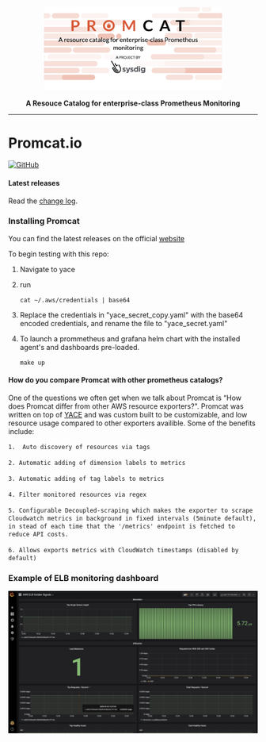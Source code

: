 <p align="center"><img src="images/logo.png" width="360"></p>
<p align="center"><b>A Resouce Catalog for enterprise-class Prometheus Monitoring</b></p>

<hr>

# Promcat.io

[![GitHub](https://img.shields.io/github/license/falcosecurity/falco?style=for-the-badge)](COPYING)

#### Latest releases

Read the [change log](CHANGELOG.md).


### Installing Promcat

You can find the latest releases  on the official [website](http://promcat.io/)

To begin testing with this repo:

1. Navigate to yace

2. run 
    ```
    cat ~/.aws/credentials | base64
    ```

3. Replace the credentials in "yace_secret_copy.yaml" with the base64 encoded credentials, and rename the file to "yace_secret.yaml"

4. To launch a prommetheus and grafana helm chart with the installed agent's and dashboards pre-loaded.
    ```
    make up
    ```


#### How do you compare Promcat with other prometheus catalogs?

One of the questions we often get when we talk about Promcat is “How does Promcat differ from other AWS resource exporters?". Promcat was written on top of [YACE](https://github.com/ivx/yet-another-cloudwatch-exporter) and was custom built to be customizable, and low resource usage compared to other exporters availible. Some of the benefits include:

    1.  Auto discovery of resources via tags

    2. Automatic adding of dimension labels to metrics

    3. Automatic adding of tag labels to metrics

    4. Filter monitored resources via regex

    5. Configurable Decoupled-scraping which makes the exporter to scrape Cloudwatch metrics in background in fixed intervals (5minute default), in stead of each time that the '/metrics' endpoint is fetched to reduce API costs.

    6. Allows exports metrics with CloudWatch timestamps (disabled by default)


### Example of ELB monitoring dashboard


<p align="center"><img src="images/elb_snapshot.png"></p>